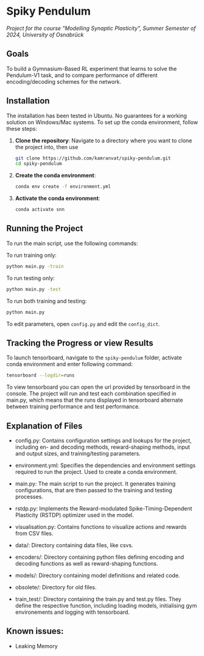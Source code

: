 # Spiky Pendulum
_Project for the course "Modelling Synaptic Plasticity", Summer Semester of 2024, University of Osnabrück_

## Goals
To build a Gymnasium-Based RL experiment that learns to solve the Pendulum-V1 task, and to compare performance of different encoding/decoding schemes for the network.

## Installation

The installation has been tested in Ubuntu. No guarantees for a working solution on Windows/Mac systems.
To set up the conda environment, follow these steps:

1. **Clone the repository**:
    Navigate to a directory where you want to clone the project into, then use
    ```sh
    git clone https://github.com/kamranvat/spiky-pendulum.git
    cd spiky-pendulum
    ```

2. **Create the conda environment**:
    ```sh
    conda env create -f environment.yml
    ```

3. **Activate the conda environment**:
    ```sh
    conda activate snn
    ```

## Running the Project

To run the main script, use the following commands:

To run training only:

```sh
python main.py -train
```

To run testing only: 
```sh
python main.py -test
```

To run both training and testing: 
```sh
python main.py
```

To edit parameters, open `config.py` and edit the `config_dict`.


## Tracking the Progress or view Results

To launch tensorboard, navigate to the `spiky-pendulum` folder, activate conda environment and enter following command:
```sh
tensorboard --logdir=runs
```
To view tensorboard you can open the url provided by tensorboard in the console.
The project will run and test each combination specified in main.py, which means that the runs displayed in tensorboard alternate between training performance and test performance.

## Explanation of Files

- config.py: Contains configuration settings and lookups for the project, including en- and decoding methods, reward-shaping methods, input and output sizes, and training/testing parameters.
- environment.yml: Specifies the dependencies and environment settings required to run the project. Used to create a conda environment.
- main.py: The main script to run the project. It generates training configurations, that are then passed to the training and testing processes.
- rstdp.py: Implements the Reward-modulated Spike-Timing-Dependent Plasticity (RSTDP) optimizer used in the model.
- visualisation.py: Contains functions to visualize actions and rewards from CSV files. 

- data/: Directory containing data files, like csvs.
- encoders/: Directory containing python files defining encoding and decoding functions as well as reward-shaping functions.
- models/: Directory containing model definitions and related code.
- obsolete/: Directory for old files.
- train_test/: Directory containing the train.py and test.py files. They define the respective function, including loading models, initialising gym environements and logging with tensorboard.


## Known issues:

- Leaking Memory
